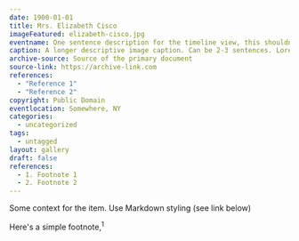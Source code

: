 ```yaml
---
date: 1900-01-01
title: Mrs. Elizabeth Cisco
imageFeatured: elizabeth-cisco.jpg
eventname: One sentence description for the timeline view, this shouldn't be longer than 125 characters. 
caption: A longer descriptive image caption. Can be 2-3 sentences. Lorem ipsum dolor sit amet, consectetur adipiscing elit. Cras magna est, consectetur vel dapibus ac, gravida a metus. Integer scelerisque elit odio, nec rutrum ante volutpat ultrices. Pellentesque nec consequat orci. Aliquam leo est, dictum quis convallis sit amet, elementum sed justo. 
archive-source: Source of the primary document
source-link: https://archive-link.com
references:
  - "Reference 1"
  - "Reference 2"
copyright: Public Domain
eventlocation: Somewhere, NY
categories:
  - uncategorized
tags:
  - untagged
layout: gallery
draft: false
references:
  - 1. Footnote 1
  - 2. Footnote 2
---
```


Some context for the item. Use Markdown styling (see link below)

Here's a simple footnote,<sup>1<sup>
